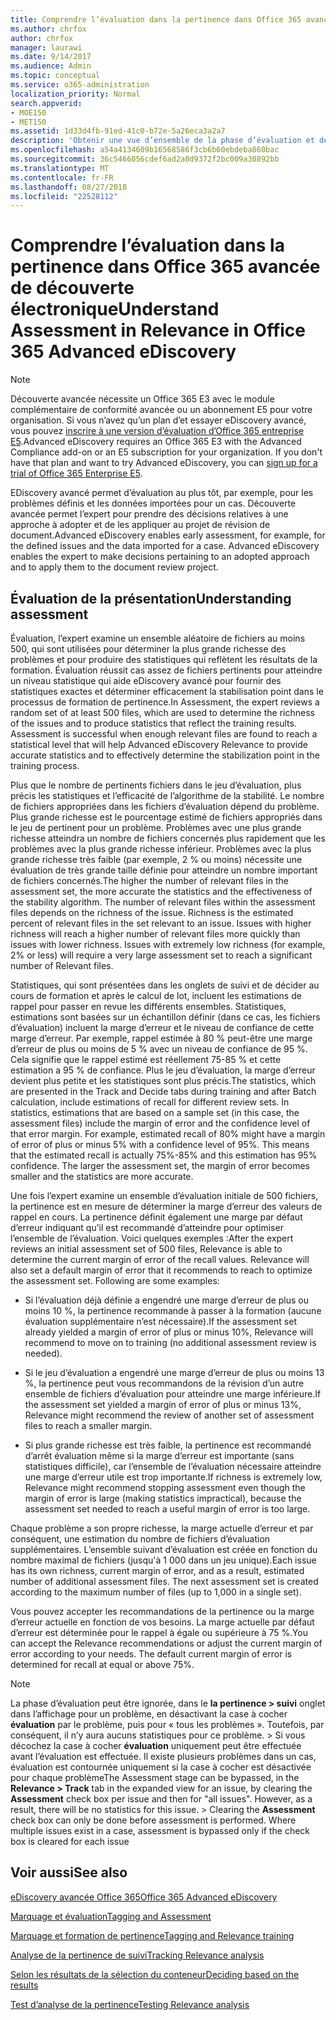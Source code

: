 ```yaml
---
title: Comprendre l’évaluation dans la pertinence dans Office 365 avancée de découverte électronique
ms.author: chrfox
author: chrfox
manager: laurawi
ms.date: 9/14/2017
ms.audience: Admin
ms.topic: conceptual
ms.service: o365-administration
localization_priority: Normal
search.appverid:
- MOE150
- MET150
ms.assetid: 1d33d4fb-91ed-41c0-b72e-5a26eca3a2a7
description: 'Obtenir une vue d’ensemble de la phase d’évaluation et de son rôle dans la détermination de la plus grande richesse des problèmes au cours de formation de la pertinence dans Office 365 avancée de découverte électronique.  '
ms.openlocfilehash: a54a4134609b16568586f3cb6b60ebdeba860bac
ms.sourcegitcommit: 36c5466056cdef6ad2a8d9372f2bc009a30892bb
ms.translationtype: MT
ms.contentlocale: fr-FR
ms.lasthandoff: 08/27/2018
ms.locfileid: "22528112"
---
```

# <a name="understand-assessment-in-relevance-in-office-365-advanced-ediscovery"></a><span data-ttu-id="fd20a-103">Comprendre l’évaluation dans la pertinence dans Office 365 avancée de découverte électronique</span><span class="sxs-lookup"><span data-stu-id="fd20a-103">Understand Assessment in Relevance in Office 365 Advanced eDiscovery</span></span>

> [!NOTE]
> <span data-ttu-id="fd20a-p101">Découverte avancée nécessite un Office 365 E3 avec le module complémentaire de conformité avancée ou un abonnement E5 pour votre organisation. Si vous n’avez qu’un plan d’et essayer eDiscovery avancé, vous pouvez [inscrire à une version d’évaluation d’Office 365 entreprise E5](https://go.microsoft.com/fwlink/p/?LinkID=698279).</span><span class="sxs-lookup"><span data-stu-id="fd20a-p101">Advanced eDiscovery requires an Office 365 E3 with the Advanced Compliance add-on or an E5 subscription for your organization. If you don't have that plan and want to try Advanced eDiscovery, you can [sign up for a trial of Office 365 Enterprise E5](https://go.microsoft.com/fwlink/p/?LinkID=698279).</span></span> 
  
<span data-ttu-id="fd20a-p102">EDiscovery avancé permet d’évaluation au plus tôt, par exemple, pour les problèmes définis et les données importées pour un cas. Découverte avancée permet l’expert pour prendre des décisions relatives à une approche à adopter et de les appliquer au projet de révision de document.</span><span class="sxs-lookup"><span data-stu-id="fd20a-p102">Advanced eDiscovery enables early assessment, for example, for the defined issues and the data imported for a case. Advanced eDiscovery enables the expert to make decisions pertaining to an adopted approach and to apply them to the document review project.</span></span>
  
## <a name="understanding-assessment"></a><span data-ttu-id="fd20a-108">Évaluation de la présentation</span><span class="sxs-lookup"><span data-stu-id="fd20a-108">Understanding assessment</span></span>

<span data-ttu-id="fd20a-p103">Évaluation, l’expert examine un ensemble aléatoire de fichiers au moins 500, qui sont utilisées pour déterminer la plus grande richesse des problèmes et pour produire des statistiques qui reflètent les résultats de la formation. Évaluation réussit cas assez de fichiers pertinents pour atteindre un niveau statistique qui aide eDiscovery avancé pour fournir des statistiques exactes et déterminer efficacement la stabilisation point dans le processus de formation de pertinence.</span><span class="sxs-lookup"><span data-stu-id="fd20a-p103">In Assessment, the expert reviews a random set of at least 500 files, which are used to determine the richness of the issues and to produce statistics that reflect the training results. Assessment is successful when enough relevant files are found to reach a statistical level that will help Advanced eDiscovery Relevance to provide accurate statistics and to effectively determine the stabilization point in the training process.</span></span> 
  
<span data-ttu-id="fd20a-p104">Plus que le nombre de pertinents fichiers dans le jeu d’évaluation, plus précis les statistiques et l’efficacité de l’algorithme de la stabilité. Le nombre de fichiers appropriées dans les fichiers d’évaluation dépend du problème. Plus grande richesse est le pourcentage estimé de fichiers appropriés dans le jeu de pertinent pour un problème. Problèmes avec une plus grande richesse atteindra un nombre de fichiers concernés plus rapidement que les problèmes avec la plus grande richesse inférieur. Problèmes avec la plus grande richesse très faible (par exemple, 2 % ou moins) nécessite une évaluation de très grande taille définie pour atteindre un nombre important de fichiers concernés.</span><span class="sxs-lookup"><span data-stu-id="fd20a-p104">The higher the number of relevant files in the assessment set, the more accurate the statistics and the effectiveness of the stability algorithm. The number of relevant files within the assessment files depends on the richness of the issue. Richness is the estimated percent of relevant files in the set relevant to an issue. Issues with higher richness will reach a higher number of relevant files more quickly than issues with lower richness. Issues with extremely low richness (for example, 2% or less) will require a very large assessment set to reach a significant number of Relevant files.</span></span>
  
<span data-ttu-id="fd20a-p105">Statistiques, qui sont présentées dans les onglets de suivi et de décider au cours de formation et après le calcul de lot, incluent les estimations de rappel pour passer en revue les différents ensembles. Statistiques, estimations sont basées sur un échantillon définir (dans ce cas, les fichiers d’évaluation) incluent la marge d’erreur et le niveau de confiance de cette marge d’erreur. Par exemple, rappel estimée à 80 % peut-être une marge d’erreur de plus ou moins de 5 % avec un niveau de confiance de 95 %. Cela signifie que le rappel estimé est réellement 75-85 % et cette estimation a 95 % de confiance. Plus le jeu d’évaluation, la marge d’erreur devient plus petite et les statistiques sont plus précis.</span><span class="sxs-lookup"><span data-stu-id="fd20a-p105">The statistics, which are presented in the Track and Decide tabs during training and after Batch calculation, include estimations of recall for different review sets. In statistics, estimations that are based on a sample set (in this case, the assessment files) include the margin of error and the confidence level of that error margin. For example, estimated recall of 80% might have a margin of error of plus or minus 5% with a confidence level of 95%. This means that the estimated recall is actually 75%-85% and this estimation has 95% confidence. The larger the assessment set, the margin of error becomes smaller and the statistics are more accurate.</span></span> 
  
<span data-ttu-id="fd20a-p106">Une fois l’expert examine un ensemble d’évaluation initiale de 500 fichiers, la pertinence est en mesure de déterminer la marge d’erreur des valeurs de rappel en cours. La pertinence définit également une marge par défaut d’erreur indiquant qu’il est recommandé d’atteindre pour optimiser l’ensemble de l’évaluation. Voici quelques exemples :</span><span class="sxs-lookup"><span data-stu-id="fd20a-p106">After the expert reviews an initial assessment set of 500 files, Relevance is able to determine the current margin of error of the recall values. Relevance will also set a default margin of error that it recommends to reach to optimize the assessment set. Following are some examples:</span></span>
  
- <span data-ttu-id="fd20a-124">Si l’évaluation déjà définie a engendré une marge d’erreur de plus ou moins 10 %, la pertinence recommande à passer à la formation (aucune évaluation supplémentaire n’est nécessaire).</span><span class="sxs-lookup"><span data-stu-id="fd20a-124">If the assessment set already yielded a margin of error of plus or minus 10%, Relevance will recommend to move on to training (no additional assessment review is needed).</span></span> 
    
- <span data-ttu-id="fd20a-125">Si le jeu d’évaluation a engendré une marge d’erreur de plus ou moins 13 %, la pertinence peut vous recommandons de la révision d’un autre ensemble de fichiers d’évaluation pour atteindre une marge inférieure.</span><span class="sxs-lookup"><span data-stu-id="fd20a-125">If the assessment set yielded a margin of error of plus or minus 13%, Relevance might recommend the review of another set of assessment files to reach a smaller margin.</span></span> 
    
- <span data-ttu-id="fd20a-126">Si plus grande richesse est très faible, la pertinence est recommandé d’arrêt évaluation même si la marge d’erreur est importante (sans statistiques difficile), car l’ensemble de l’évaluation nécessaire atteindre une marge d’erreur utile est trop importante.</span><span class="sxs-lookup"><span data-stu-id="fd20a-126">If richness is extremely low, Relevance might recommend stopping assessment even though the margin of error is large (making statistics impractical), because the assessment set needed to reach a useful margin of error is too large.</span></span>
    
<span data-ttu-id="fd20a-p107">Chaque problème a son propre richesse, la marge actuelle d’erreur et par conséquent, une estimation du nombre de fichiers d’évaluation supplémentaires. L’ensemble suivant d’évaluation est créée en fonction du nombre maximal de fichiers (jusqu'à 1 000 dans un jeu unique).</span><span class="sxs-lookup"><span data-stu-id="fd20a-p107">Each issue has its own richness, current margin of error, and as a result, estimated number of additional assessment files. The next assessment set is created according to the maximum number of files (up to 1,000 in a single set).</span></span>
  
<span data-ttu-id="fd20a-p108">Vous pouvez accepter les recommandations de la pertinence ou la marge d’erreur actuelle en fonction de vos besoins. La marge actuelle par défaut d’erreur est déterminée pour le rappel à égale ou supérieure à 75 %.</span><span class="sxs-lookup"><span data-stu-id="fd20a-p108">You can accept the Relevance recommendations or adjust the current margin of error according to your needs. The default current margin of error is determined for recall at equal or above 75%.</span></span>
  
> [!NOTE]
> <span data-ttu-id="fd20a-p109">La phase d’évaluation peut être ignorée, dans le **la pertinence \> suivi** onglet dans l’affichage pour un problème, en désactivant la case à cocher **évaluation** par le problème, puis pour « tous les problèmes ». Toutefois, par conséquent, il n’y aura aucuns statistiques pour ce problème. > Si vous décochez la case à cocher **évaluation** uniquement peut être effectuée avant l’évaluation est effectuée. Il existe plusieurs problèmes dans un cas, évaluation est contournée uniquement si la case à cocher est désactivée pour chaque problème</span><span class="sxs-lookup"><span data-stu-id="fd20a-p109">The Assessment stage can be bypassed, in the **Relevance \> Track** tab in the expanded view for an issue, by clearing the **Assessment** check box per issue and then for "all issues". However, as a result, there will be no statistics for this issue. > Clearing the **Assessment** check box can only be done before assessment is performed. Where multiple issues exist in a case, assessment is bypassed only if the check box is cleared for each issue</span></span> 
  
## <a name="see-also"></a><span data-ttu-id="fd20a-135">Voir aussi</span><span class="sxs-lookup"><span data-stu-id="fd20a-135">See also</span></span>

[<span data-ttu-id="fd20a-136">eDiscovery avancée Office 365</span><span class="sxs-lookup"><span data-stu-id="fd20a-136">Office 365 Advanced eDiscovery</span></span>](office-365-advanced-ediscovery.md)
  
[<span data-ttu-id="fd20a-137">Marquage et évaluation</span><span class="sxs-lookup"><span data-stu-id="fd20a-137">Tagging and Assessment</span></span>](tagging-and-assessment-in-advanced-ediscovery.md)
  
[<span data-ttu-id="fd20a-138">Marquage et formation de pertinence</span><span class="sxs-lookup"><span data-stu-id="fd20a-138">Tagging and Relevance training</span></span>](tagging-and-relevance-training-in-advanced-ediscovery.md)
  
[<span data-ttu-id="fd20a-139">Analyse de la pertinence de suivi</span><span class="sxs-lookup"><span data-stu-id="fd20a-139">Tracking Relevance analysis</span></span>](track-relevance-analysis-in-advanced-ediscovery.md)
  
[<span data-ttu-id="fd20a-140">Selon les résultats de la sélection du conteneur</span><span class="sxs-lookup"><span data-stu-id="fd20a-140">Deciding based on the results</span></span>](decision-based-on-the-results-in-advanced-ediscovery.md)
  
[<span data-ttu-id="fd20a-141">Test d’analyse de la pertinence</span><span class="sxs-lookup"><span data-stu-id="fd20a-141">Testing Relevance analysis</span></span>](test-relevance-analysis-in-advanced-ediscovery.md)

